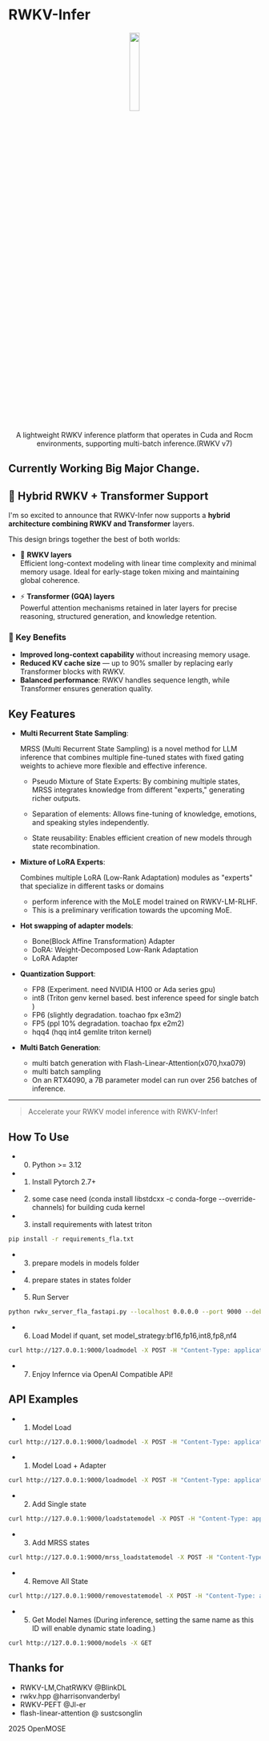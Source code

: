 # RWKV-Infer
<p align='center'>
<image src="kotori.webp" width=20%/>
    
</p>

<div align="center"> 
A lightweight RWKV inference platform that operates in Cuda and Rocm environments, supporting multi-batch inference.(RWKV v7)
</div>

## Currently Working Big Major Change.

## 🔄 Hybrid RWKV + Transformer Support

I'm so excited to announce that RWKV-Infer now supports a **hybrid architecture combining RWKV and Transformer** layers.

This design brings together the best of both worlds:

- 🌊 **RWKV layers**  
  Efficient long-context modeling with linear time complexity and minimal memory usage. Ideal for early-stage token mixing and maintaining global coherence.

- ⚡ **Transformer (GQA) layers**  
  Powerful attention mechanisms retained in later layers for precise reasoning, structured generation, and knowledge retention.

### 🚀 Key Benefits

- **Improved long-context capability** without increasing memory usage.
- **Reduced KV cache size** — up to 90% smaller by replacing early Transformer blocks with RWKV.
- **Balanced performance**: RWKV handles sequence length, while Transformer ensures generation quality.


## Key Features

- **Multi Recurrent State Sampling**: 

  MRSS (Multi Recurrent State Sampling) is a novel method for LLM inference that combines multiple fine-tuned states with fixed gating weights to achieve more flexible and effective inference.
   - Pseudo Mixture of State Experts:
By combining multiple states, MRSS integrates knowledge from different "experts," generating richer outputs.

   - Separation of elements: Allows fine-tuning of knowledge, emotions, and speaking styles independently.

   - State reusability: Enables efficient creation of new models through state recombination.

- **Mixture of LoRA Experts**:

  Combines multiple LoRA (Low-Rank Adaptation) modules as "experts" that specialize in different tasks or domains 
   - perform inference with the MoLE model trained on RWKV-LM-RLHF.
   - This is a preliminary verification towards the upcoming MoE.

- **Hot swapping of adapter models**: 
  - Bone(Block Affine Transformation) Adapter
  - DoRA: Weight-Decomposed Low-Rank Adaptation
  - LoRA Adapter

- **Quantization Support**:
  - FP8 (Experiment. need NVIDIA H100 or Ada series gpu)
  - int8 (Triton genv kernel based. best inference speed for single batch )
  - FP6 (slightly degradation. toachao fpx e3m2)
  - FP5 (ppl 10% degradation. toachao fpx e2m2)
  - hqq4 (hqq int4 gemlite triton kernel)
- **Multi Batch Generation**:
  - multi batch generation with Flash-Linear-Attention(x070,hxa079)
  - multi batch sampling
  - On an RTX4090, a 7B parameter model can run over 256 batches of inference.


---

> Accelerate your RWKV model inference with RWKV-Infer!



## How To Use
   - 0. Python >= 3.12
   - 1. Install Pytorch 2.7+
   - 2. some case need (conda install libstdcxx -c conda-forge --override-channels) for building cuda kernel
   - 3. install requirements with latest triton
```sh
pip install -r requirements_fla.txt
```    
   - 3. prepare models in models folder
   - 4. prepare states in states folder
   - 5. Run Server 
```sh
python rwkv_server_fla_fastapi.py --localhost 0.0.0.0 --port 9000 --debug False --workers 64 --dynamic_state_cache_size 512
```     
   - 6. Load Model if quant, set model_strategy:bf16,fp16,int8,fp8,nf4
```sh
curl http://127.0.0.1:9000/loadmodel -X POST -H "Content-Type: application/json" -d '{"model_filename":"models/RWKV-x060-World-1B6-v2.1-20240328-ctx4096.pth","model_viewname":"RWKV x060 1B6 Base","model_strategy":""}'
```
   - 7. Enjoy Infernce via OpenAI Compatible API!


## API Examples
   - 1. Model Load
```sh
curl http://127.0.0.1:9000/loadmodel -X POST -H "Content-Type: application/json" -d '{"model_filename":"models/RWKV-x060-World-1B6-v2.1-20240328-ctx4096.pth","model_viewname":"RWKV x060 1B6 Base","model_strategy":"","default_temperature":"1.0", "default_top_p":"0.3", "endtoken":"\\n\\n"}'
```
   - 1. Model Load + Adapter
```sh
curl http://127.0.0.1:9000/loadmodel -X POST -H "Content-Type: application/json" -d '{"model_filename":"models/RWKV-x060-World-1B6-v2.1-20240328-ctx4096.pth","model_viewname":"RWKV x060 1B6 Base","model_strategy":"","adapter_filename":"adapters/rwkv-9-bone.pth","adapter_mode":"bone","default_temperature":"1.0", "default_top_p":"0.3", "endtoken":"\\n\\n"}'
```
   - 2. Add Single state
```sh
curl http://127.0.0.1:9000/loadstatemodel -X POST -H "Content-Type: application/json" -d '{"state_filename":"state.pth","state_viewname":"State Test","default_temperature":"1.0", "default_top_p":"0.3"}'
```
   - 3. Add MRSS states
```sh
curl http://127.0.0.1:9000/mrss_loadstatemodel -X POST -H "Content-Type: application/json" -d '{"state_viewname":"MRSS Test", "state_filenames":["states/jp7b-bancho.pth","states/ojousama2.pth","states/secret.pth"], "contain_originalstate":"True", "state_gatingweight":["0.01","0.3","0.4","0.03"],"default_temperature":"1.0", "default_top_p":"0.8"}'
```
   - 4. Remove All State
```sh
curl http://127.0.0.1:9000/removestatemodel -X POST -H "Content-Type: application/json" -d '{"dummy":"dummy"}'
```
   - 5. Get Model Names (During inference, setting the same name as this ID will enable dynamic state loading.)
```sh
curl http://127.0.0.1:9000/models -X GET
```

## Thanks for
   - RWKV-LM,ChatRWKV @BlinkDL
   - rwkv.hpp @harrisonvanderbyl
   - RWKV-PEFT @Jl-er
   - flash-linear-attention @ sustcsonglin



2025 OpenMOSE
